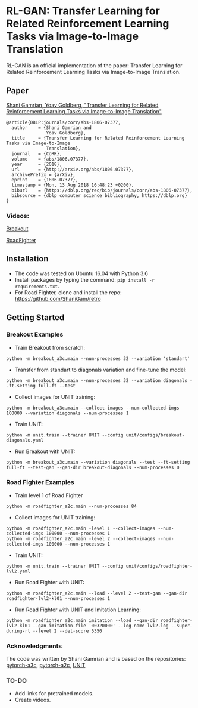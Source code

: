 # RL-GAN: Transfer Learning for Related Reinforcement Learning Tasks via Image-to-Image Translation
RL-GAN is an official implementation of the paper: Transfer Learning for Related Reinforcement Learning Tasks via Image-to-Image Translation.

## Paper
[Shani Gamrian, Yoav Goldberg, "Transfer Learning for Related Reinforcement Learning Tasks via Image-to-Image Translation"](https://arxiv.org/abs/1806.07377)

```
@article{DBLP:journals/corr/abs-1806-07377,
  author    = {Shani Gamrian and
               Yoav Goldberg},
  title     = {Transfer Learning for Related Reinforcement Learning Tasks via Image-to-Image
               Translation},
  journal   = {CoRR},
  volume    = {abs/1806.07377},
  year      = {2018},
  url       = {http://arxiv.org/abs/1806.07377},
  archivePrefix = {arXiv},
  eprint    = {1806.07377},
  timestamp = {Mon, 13 Aug 2018 16:48:23 +0200},
  biburl    = {https://dblp.org/rec/bib/journals/corr/abs-1806-07377},
  bibsource = {dblp computer science bibliography, https://dblp.org}
}
```

### Videos:

[Breakout](https://youtu.be/4mnkzYyXMn4)

[RoadFighter](https://youtu.be/KCGTrQi6Ogo)

## Installation
- The code was tested on Ubuntu 16.04 with Python 3.6
- Install packages by typing the command: `pip install -r requirements.txt`.
- For Road Fighter, clone and install the repo: https://github.com/ShaniGam/retro

## Getting Started
### Breakout Examples
- Train Breakout from scratch:
```
python -m breakout_a3c.main --num-processes 32 --variation 'standart'
```
- Transfer from standart to diagonals variation and fine-tune the model:
```
python -m breakout_a3c.main --num-processes 32 --variation diagonals --ft-setting full-ft --test
```

- Collect images for UNIT training:
```
python -m breakout_a3c.main --collect-images --num-collected-imgs 100000 --variation diagonals --num-processes 1
```
- Train UNIT:
```
python -m unit.train --trainer UNIT --config unit/configs/breakout-diagonals.yaml
```
- Run Breakout with UNIT:
```
python -m breakout_a3c.main --variation diagonals --test --ft-setting full-ft --test-gan --gan-dir breakout-diagonals --num-processes 0
```

### Road Fighter Examples
- Train level 1 of Road Fighter
```
python -m roadfighter_a2c.main --num-processes 84
```

- Collect images for UNIT training:
```
python -m roadfighter_a2c.main -level 1 --collect-images --num-collected-imgs 100000 --num-processes 1
python -m roadfighter_a2c.main -level 2 --collect-images --num-collected-imgs 100000 --num-processes 1
```
- Train UNIT:
```
python -m unit.train --trainer UNIT --config unit/configs/roadfighter-lvl2.yaml
```
- Run Road Fighter with UNIT:
```
python -m roadfighter_a2c.main --load --level 2 --test-gan --gan-dir roadfighter-lvl2-kl01 --num-processes 1
```

- Run Road Fighter with UNIT and Imitation Learning:
```
python -m roadfighter_a2c.main_imitation --load --gan-dir roadfighter-lvl2-kl01 --gan-imitation-file '00320000' --log-name lvl2.log --super-during-rl --level 2 --det-score 5350
```

### Acknowledgments
The code was written by Shani Gamrian and is based on the repositories: [pytorch-a3c](https://github.com/ikostrikov/pytorch-a3c), [pytorch-a2c](https://github.com/ikostrikov/pytorch-a2c-ppo-acktr), [UNIT](https://github.com/mingyuliutw/UNIT)

### TO-DO
- Add links for pretrained models.
- Create videos.
